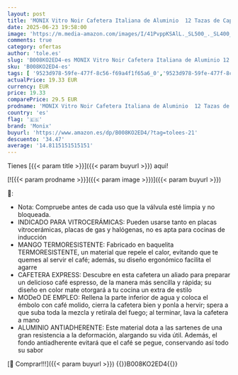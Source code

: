 ```yaml
---
layout: post
title: 'MONIX Vitro Noir Cafetera Italiana de Aluminio  12 Tazas de Capacidad  Mango termoresistente  Recubrimiento Antiadherente  Fácil de Lavar  Apta para Vitrocerámicas y Cocinas de Gas  Negro'
date: 2025-06-23 19:58:00
image: 'https://m.media-amazon.com/images/I/41PvppKSAlL._SL500_._SL400_.jpg'
comments: true
category: ofertas
author: 'tole.es'
slug: 'B008KO2ED4-es MONIX Vitro Noir Cafetera Italiana de Aluminio 12 Tazas de...'
sku: 'B008KO2ED4-es'
tags: [ '9523d978-59fe-477f-8c56-f69a4f1f65a6_0','9523d978-59fe-477f-8c56-f69a4f1f65a6_6201','9523d978-59fe-477f-8c56-f69a4f1f65a6_701','9523d978-59fe-477f-8c56-f69a4f1f65a6_9101','Arborist Merchandising Root','Cafeteras italianas','Hogar y cocina','New Arrivals Social: Home and Kitchen','Self Service','Special Features Stores','Top Brands Kitchen Appliances','Top Brands Kitchen Selection','Utensilios para café y té','cafetera','monix','top brands_home_and_kitchen','🇪🇸', ]
actualPrice: 19.33 EUR
currency: EUR
price: 19.33
comparePrice: 29.5 EUR
prodname: 'MONIX Vitro Noir Cafetera Italiana de Aluminio  12 Tazas de Capacidad  Mango termoresistente  Recubrimiento Antiadherente  Fácil de Lavar  Apta para Vitrocerámicas y Cocinas de Gas  Negro'
country: 'es'
flag: '🇪🇸'
brand: 'Monix'
buyurl: 'https://www.amazon.es/dp/B008KO2ED4/?tag=tolees-21'
descuento: '34.47'
average: '14.8115151515151'
---
```


Tienes [{{< param title >}}]({{< param buyurl >}}) aqui!

[![{{< param prodname >}}]({{< param image >}})]({{< param buyurl >}})

🔎:

- Nota: Compruebe antes de cada uso que la válvula esté limpia y no bloqueada.
- INDICADO PARA VITROCERÁMICAS: Pueden usarse tanto en placas vitrocerámicas, placas de gas y halógenas, no es apta para cocinas de inducción
- MANGO TERMORESISTENTE: Fabricado en baquelita TERMORESISTENTE, un material que repele el calor, evitando que te quemes al servir el café; además, su diseño ergonómico facilita el agarre
- CAFETERA EXPRESS: Descubre en esta cafetera un aliado para preparar un delicioso café espresso, de la manera más sencilla y rápida; su diseño en color mate otorgará a tu cocina un extra de estilo
- MODeO DE EMPLEO: Rellena la parte inferior de agua y coloca el émbolo con café molido, cierra la cafetera bien y ponla a hervir; spera a que suba toda la mezcla y retírala del fuego; al terminar, lava la cafetera a mano
- ALUMINIO ANTIADHERENTE: Este material dota a las sartenes de una gran resistencia a la deformación, alargando su vida útil. Además, el fondo antiadherente evitará que el café se pegue, conservando así todo su sabor

[🛒 Comprar!!!]({{< param buyurl >}})
{{<world>}}B008KO2ED4{{</world>}}
